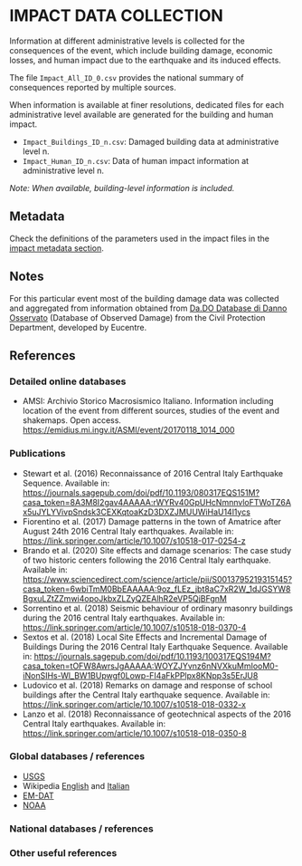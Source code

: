 # IMPACT DATA COLLECTION


Information at different administrative levels is collected for the consequences of the event, 
which include building damage, economic losses, and human impact due to the earthquake and its induced effects.

The file `Impact_All_ID_0.csv` provides the national summary of consequences reported by multiple sources.

When information is available at finer resolutions, dedicated files for each administrative level
available are generated for the building and human impact.

- `Impact_Buildings_ID_n.csv`: Damaged building data at administrative level n.
- `Impact_Human_ID_n.csv`: Data of human impact information at administrative level n.

_Note: When available, building-level information is included._


## Metadata

Check the definitions of the parameters used in the impact files in the [impact metadata section](https://gitlab.openquake.org/risk/ecd/-/blob/main/metadata.md#impact-data).


## Notes

For this particular event most of the building damage data was collected and aggregated from information obtained from [Da.DO Database di Danno Osservato](https://egeos.eucentre.it/danno_osservato/web/danno_osservato#:~:text=Essa%20%C3%A8%20stata%20concepita%20per,crisi%20sismiche%20di%20rilevanza%20nazionale.) (Database of Observed Damage) from the Civil Protection Department, developed by Eucentre.

## References

### Detailed online databases
- AMSI: Archivio Storico Macrosismico Italiano. Information including location of the event from different sources, studies of the event and shakemaps. Open access. 
https://emidius.mi.ingv.it/ASMI/event/20170118_1014_000

### Publications
- Stewart et al. (2016) Reconnaissance of 2016 Central Italy Earthquake Sequence. Available in:  https://journals.sagepub.com/doi/pdf/10.1193/080317EQS151M?casa_token=8A3M8I2gav4AAAAA:rWYRv40GpUHcNmnnvloFTWoTZ6Ax5uJYLYVivpSndsk3CEXKqtoaKzD3DXZJMUUWiHaU14l1ycs
- Fiorentino et al. (2017) Damage patterns in the town of Amatrice after August 24th 2016 Central Italy earthquakes. Available in: https://link.springer.com/article/10.1007/s10518-017-0254-z
- Brando et al. (2020) Site effects and damage scenarios: The case study of two historic centers following the 2016 Central Italy earthquake. Available in: https://www.sciencedirect.com/science/article/pii/S0013795219315145?casa_token=6wbiTmM0BbEAAAAA:9oz_fLEz_jbt8aC7xR2W_1dJGSYW8BgxuLZtZZmwi4opoJkbxZLZyQZEAlhR2eVP5QjBFgnM
- Sorrentino et al. (2018) Seismic behaviour of ordinary masonry buildings during the 2016 central Italy earthquakes. Available in: https://link.springer.com/article/10.1007/s10518-018-0370-4
- Sextos et al. (2018) Local Site Effects and Incremental Damage of Buildings During the 2016 Central Italy Earthquake Sequence. Available in: https://journals.sagepub.com/doi/pdf/10.1193/100317EQS194M?casa_token=tOFW8AwrsJgAAAAA:WOYZJYvnz6nNVXkuMmIooM0-iNonSIHs-Wl_BW1BUpwgf0Lowp-FI4aFkPPlpx8KNpp3s5ErJU8
- Ludovico et al. (2018) Remarks on damage and response of school buildings after the Central Italy earthquake sequence. Available in: https://link.springer.com/article/10.1007/s10518-018-0332-x
- Lanzo et al. (2018) Reconnaissance of geotechnical aspects of the 2016 Central Italy earthquakes. Available in: https://link.springer.com/article/10.1007/s10518-018-0350-8

### Global databases / references
- [USGS](https://earthquake.usgs.gov/earthquakes/eventpage/us10007twj/executive) 
- Wikipedia [English](https://en.wikipedia.org/wiki/January_2017_Central_Italy_earthquakes) and [Italian](https://it.wikipedia.org/wiki/Sequenza_sismica_del_Centro_Italia_del_2016-2017)
- [EM-DAT](https://public.emdat.be)
- [NOAA](https://www.ngdc.noaa.gov/hazel/view/hazards/earthquake/event-more-info/10234)

### National databases / references

### Other useful references
